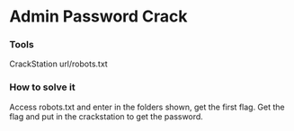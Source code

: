 # Admin Password Crack

### Tools

CrackStation
url/robots.txt

### How to solve it
Access robots.txt and enter in the folders shown, get the first flag.
Get the flag and put in the crackstation to get the password.


